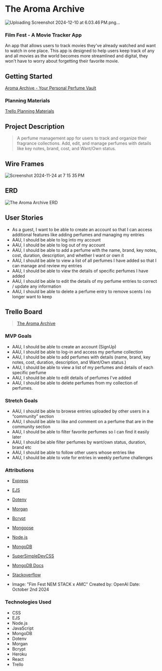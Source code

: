 # The Aroma Archive
![Uploading Screenshot 2024-12-10 at 6.03.46 PM.png…]()


### Film Fest - A Movie Tracker App
An app that allows users to track movies they've already watched and want to watch in one place. This app is designed to help users keep track of any and all movies as the world becomes more streamlined and digital, they won't have to worry about forgetting their favorite movie.


## Getting Started
[Aroma Archive - Your Personal Perfume Vault ]()

### Planning Materials
[Trello Planning Materials](https://trello.com/invite/b/66f9f5a145890660a4d09965/ATTIf8dc16b9efaa409dc47cdb9d5260e4a713A72C63/unit-2-project-tracker)
## Project Description
> A perfume management app for users to track and organize their fragrance collections. Add, edit, and manage perfumes with details like key notes, brand, cost, and Want/Own status.

## Wire Frames
> 
![Screenshot 2024-11-24 at 7 15 35 PM](https://media.git.generalassemb.ly/user/53181/files/f28e8bbd-e645-497c-a464-81e18ac96861)


## ERD
> 
![The Aroma Archive ERD ](https://media.git.generalassemb.ly/user/53181/files/8912964f-6ca1-4333-a052-bdc12f1040b9)


## User Stories
> 
* As a guest, I want to be able to create an account so that I can access additional features like adding perfumes and managing my entries
* AAU, I should be able to log into my account
* AAU, I should be able to log out of my account
*  AAU, I should be able to add a perfume with the name, brand, key notes, cost, duration, description,  and whether I want or own it
*  AAU, I should be able to view a list of all perfumes I have added so that I can manage and review my entries
*  AAU, I should be able to view the details of specific perfumes I have added
*  AAU, I should be able to edit the details of my perfume entries to correct / update any information
*  AAU, I should be able to delete a perfume entry to remove scents I no longer want to keep

## Trello Board
>[The Aroma Archive](https://trello.com/invite/b/6743d3c4f4029ce1402628b0/ATTIac3f231c3b5ef04b824af5e5c4eb760a2A646EE4/the-aroma-archive)

### MVP Goals
> 
* AAU, I should be able to create an account (SignUp)
* AAU, I should be able to log-in and access my perfume collection
* AAU, I should be able to add perfumes with details (name, brand, key notes, cost, duration, description, and Want/Own status.)
* AAU, I should be able to view a list of my perfumes and details of each specific perfume
* AAU, I should be able to edit details of perfumes I've added
* AAU, I should be able to delete perfumes from my collection of perfumes. 

### Stretch Goals
> 
* AAU, I should be able to browse  entries uploaded by other users in a “community” section
* AAU, I should be able to like and comment on a perfume that are in the community section
* AAU, I should be able to filter favorite perfumes so I can find it easily later
* AAU, I should be able filter perfumes by want/own status, duration, brand etc
* AAU, I should be able to follow other users whose entries Iike
* AAU, I should be able to vote for entries in weekly perfume challenges

### Attributions
* [Express](https://www.npmjs.com/package/express)
* [EJS](https://www.npmjs.com/package/ejs)
* [Dotenv](https://www.npmjs.com/package/dotenv)
* [Morgan](https://www.npmjs.com/package/morgan)
* [Bcrypt](https://www.npmjs.com/package/bcrypt)
* [Mongoose](https://www.npmjs.com/package/mongoose)
* [Node.js](https://docs.npmjs.com/downloading-and-installing-node-js-and-npm)
* [MongoDB](https://www.npmjs.com/package/mongodb)
* [SuperSimpleDevCSS](https://www.youtube.com/watch?v=G3e-cpL7ofc)
* [MongoDB Docs](https://www.mongodb.com/docs/manual/reference/operator/query/or/)
* [Stackoverflow](https://stackoverflow.com/questions/18022365/mongoose-validate-email-syntax)

* Image: "Fim Fest NEM STACK x AMC"
    Created by: OpenAI
    Date: October 2nd 2024

### Technologies Used
* CSS
* EJS
* Node.js
* JavaScript
* MongoDB
* Dotenv
* Morgan
* Bcrypt
*  Heroku
* React
* Trello
